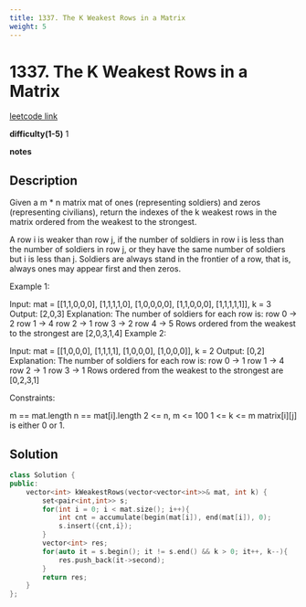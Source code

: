 ```yaml
---
title: 1337. The K Weakest Rows in a Matrix
weight: 5
---
```

# 1337. The K Weakest Rows in a Matrix

[leetcode link](https://leetcode.com/problems/the-k-weakest-rows-in-a-matrix/)

**difficulty(1-5)** 
1

**notes**   


## Description

Given a m * n matrix mat of ones (representing soldiers) and zeros (representing civilians), return the indexes of the k weakest rows in the matrix ordered from the weakest to the strongest.

A row i is weaker than row j, if the number of soldiers in row i is less than the number of soldiers in row j, or they have the same number of soldiers but i is less than j. Soldiers are always stand in the frontier of a row, that is, always ones may appear first and then zeros.

 

Example 1:

Input: mat = 
[[1,1,0,0,0],
 [1,1,1,1,0],
 [1,0,0,0,0],
 [1,1,0,0,0],
 [1,1,1,1,1]], 
k = 3
Output: [2,0,3]
Explanation: 
The number of soldiers for each row is: 
row 0 -> 2 
row 1 -> 4 
row 2 -> 1 
row 3 -> 2 
row 4 -> 5 
Rows ordered from the weakest to the strongest are [2,0,3,1,4]
Example 2:

Input: mat = 
[[1,0,0,0],
 [1,1,1,1],
 [1,0,0,0],
 [1,0,0,0]], 
k = 2
Output: [0,2]
Explanation: 
The number of soldiers for each row is: 
row 0 -> 1 
row 1 -> 4 
row 2 -> 1 
row 3 -> 1 
Rows ordered from the weakest to the strongest are [0,2,3,1]
 

Constraints:

m == mat.length
n == mat[i].length
2 <= n, m <= 100
1 <= k <= m
matrix[i][j] is either 0 or 1.

## Solution

```c++
class Solution {
public:
    vector<int> kWeakestRows(vector<vector<int>>& mat, int k) {
        set<pair<int,int>> s; 
        for(int i = 0; i < mat.size(); i++){
            int cnt = accumulate(begin(mat[i]), end(mat[i]), 0);
            s.insert({cnt,i});
        }
        vector<int> res;
        for(auto it = s.begin(); it != s.end() && k > 0; it++, k--){
            res.push_back(it->second);
        }
        return res;
    }
};
```